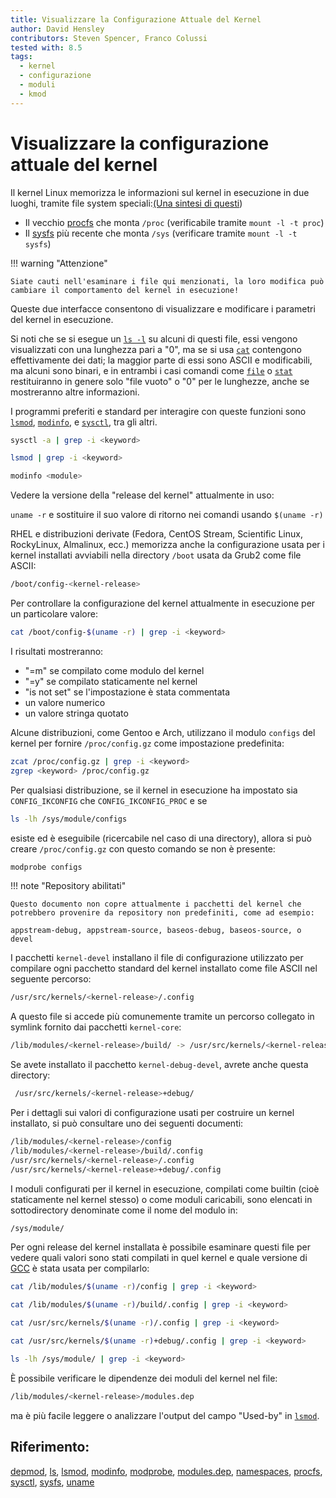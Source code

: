 ```yaml
---
title: Visualizzare la Configurazione Attuale del Kernel
author: David Hensley
contributors: Steven Spencer, Franco Colussi
tested with: 8.5
tags:
  - kernel
  - configurazione
  - moduli
  - kmod
---
```


# Visualizzare la configurazione attuale del kernel

Il kernel Linux memorizza le informazioni sul kernel in esecuzione in due luoghi, tramite file system speciali:[(Una sintesi di questi](https://www.landoflinux.com/linux_procfs_sysfs.html))

  - Il vecchio [procfs](https://man7.org/linux/man-pages/man5/procfs.5.html) che monta `/proc` (verificabile  tramite `mount -l -t proc`)
  - Il [sysfs](https://man7.org/linux/man-pages/man5/sysfs.5.html) più recente che monta `/sys` (verificare tramite `mount -l -t sysfs`)

!!! warning "Attenzione"

    Siate cauti nell'esaminare i file qui menzionati, la loro modifica può cambiare il comportamento del kernel in esecuzione!


Queste due interfacce consentono di visualizzare e modificare i parametri del kernel in esecuzione.

Si noti che se si esegue un [`ls -l`](https://man7.org/linux/man-pages/man1/ls.1.html) su alcuni di questi file, essi vengono visualizzati con una lunghezza pari a "0", ma se si usa [`cat`](https://man7.org/linux/man-pages/man1/cat.1.html) contengono effettivamente dei dati; la maggior parte di essi sono ASCII e modificabili, ma alcuni sono binari, e in entrambi i casi comandi come [`file`](https://man7.org/linux/man-pages/man1/file.1.html) o [`stat`](https://man7.org/linux/man-pages/man2/lstat.2.html) restituiranno in genere solo "file vuoto" o "0" per le lunghezze, anche se mostreranno altre informazioni.

I programmi preferiti e standard per interagire con queste funzioni sono [`lsmod`](https://man7.org/linux/man-pages/man8/lsmod.8.html), [`modinfo`](https://man7.org/linux/man-pages/man8/modinfo.8.html), e [`sysctl`](https://man7.org/linux/man-pages/man8/sysctl.8.html), tra gli altri.

```bash
sysctl -a | grep -i <keyword>
```

```bash
lsmod | grep -i <keyword>
```

```bash
modinfo <module>
```

Vedere la versione della "release del kernel" attualmente in uso:

`uname -r` e sostituire il suo valore di ritorno nei comandi usando `$(uname -r)`

RHEL e distribuzioni derivate (Fedora, CentOS Stream, Scientific Linux, RockyLinux, Almalinux, ecc.) memorizza anche la configurazione usata per i kernel installati avviabili nella directory `/boot` usata da Grub2 come file ASCII:

```bash
/boot/config-<kernel-release>
```

Per controllare la configurazione del kernel attualmente in esecuzione per un particolare valore:

```bash
cat /boot/config-$(uname -r) | grep -i <keyword>
```

I risultati mostreranno:

  - "=m" se compilato come modulo del kernel
  - "=y" se compilato staticamente nel kernel
  - "is not set" se l'impostazione è stata commentata
  - un valore numerico
  - un valore stringa quotato

Alcune distribuzioni, come Gentoo e Arch, utilizzano il modulo `configs` del kernel per fornire `/proc/config.gz` come impostazione predefinita:

```bash
zcat /proc/config.gz | grep -i <keyword>
zgrep <keyword> /proc/config.gz
```

Per qualsiasi distribuzione, se il kernel in esecuzione ha impostato sia `CONFIG_IKCONFIG` che `CONFIG_IKCONFIG_PROC` e se

```bash
ls -lh /sys/module/configs
```

esiste ed è eseguibile (ricercabile nel caso di una directory), allora si può creare `/proc/config.gz` con questo comando se non è presente:

```bash
modprobe configs
```

!!! note "Repository abilitati"

    Questo documento non copre attualmente i pacchetti del kernel che potrebbero provenire da repository non predefiniti, come ad esempio:
    
    appstream-debug, appstream-source, baseos-debug, baseos-source, o devel


I pacchetti `kernel-devel` installano il file di configurazione utilizzato per compilare ogni pacchetto standard del kernel installato come file ASCII nel seguente percorso:

```bash
/usr/src/kernels/<kernel-release>/.config
```

A questo file si accede più comunemente tramite un percorso collegato in symlink fornito dai pacchetti `kernel-core`:

```bash
/lib/modules/<kernel-release>/build/ -> /usr/src/kernels/<kernel-release>/
```

Se avete installato il pacchetto `kernel-debug-devel`, avrete anche questa directory:

```bash
 /usr/src/kernels/<kernel-release>+debug/
```

Per i dettagli sui valori di configurazione usati per costruire un kernel installato, si può consultare uno dei seguenti documenti:

```bash
/lib/modules/<kernel-release>/config
/lib/modules/<kernel-release>/build/.config
/usr/src/kernels/<kernel-release>/.config
/usr/src/kernels/<kernel-release>+debug/.config
```

I moduli configurati per il kernel in esecuzione, compilati come builtin (cioè staticamente nel kernel stesso) o come moduli caricabili, sono elencati in sottodirectory denominate come il nome del modulo in:

```bash
/sys/module/
```

Per ogni release del kernel installata è possibile esaminare questi file per vedere quali valori sono stati compilati in quel kernel e quale versione di [GCC](https://man7.org/linux/man-pages/man1/gcc.1.html) è stata usata per compilarlo:

```bash
cat /lib/modules/$(uname -r)/config | grep -i <keyword>
```

```bash
cat /lib/modules/$(uname -r)/build/.config | grep -i <keyword>
```

```bash
cat /usr/src/kernels/$(uname -r)/.config | grep -i <keyword>
```

```bash
cat /usr/src/kernels/$(uname -r)+debug/.config | grep -i <keyword>
```

```bash
ls -lh /sys/module/ | grep -i <keyword>
```

È possibile verificare le dipendenze dei moduli del kernel nel file:

```bash
/lib/modules/<kernel-release>/modules.dep
```

ma è più facile leggere o analizzare l'output del campo "Used-by" in [`lsmod`](https://man7.org/linux/man-pages/man8/lsmod.8.html).

## Riferimento:

[depmod](https://man7.org/linux/man-pages/man8/depmod.8.html), [ls](https://man7.org/linux/man-pages/man1/ls.1.html), [lsmod](https://man7.org/linux/man-pages/man8/lsmod.8.html), [modinfo](https://man7.org/linux/man-pages/man8/modinfo.8.html), [modprobe](https://man7.org/linux/man-pages/man8/modprobe.8.html), [modules.dep](https://man7.org/linux/man-pages/man5/modules.dep.5.html), [namespaces](https://man7.org/linux/man-pages/man7/namespaces.7.html), [procfs](https://man7.org/linux/man-pages/man5/procfs.5.html), [sysctl](https://man7.org/linux/man-pages/man8/sysctl.8.html), [sysfs](https://man7.org/linux/man-pages/man5/sysfs.5.html), [uname](https://man7.org/linux/man-pages/man8/uname26.8.html)
